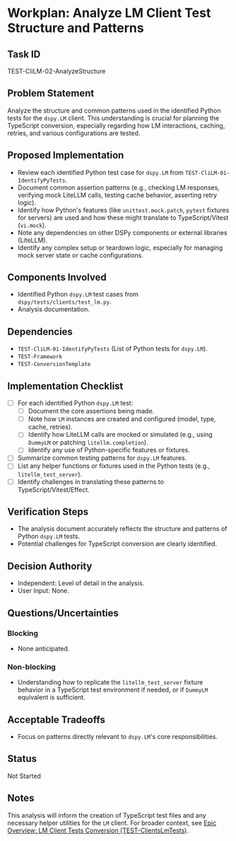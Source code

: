 # Workplan: Analyze LM Client Test Structure and Patterns

## Task ID
TEST-CliLM-02-AnalyzeStructure

## Problem Statement
Analyze the structure and common patterns used in the identified Python tests for the `dspy.LM` client. This understanding is crucial for planning the TypeScript conversion, especially regarding how LM interactions, caching, retries, and various configurations are tested.

## Proposed Implementation
- Review each identified Python test case for `dspy.LM` from `TEST-CliLM-01-IdentifyPyTests`.
- Document common assertion patterns (e.g., checking LM responses, verifying mock LiteLLM calls, testing cache behavior, asserting retry logic).
- Identify how Python's features (like `unittest.mock.patch`, `pytest` fixtures for servers) are used and how these might translate to TypeScript/Vitest (`vi.mock`).
- Note any dependencies on other DSPy components or external libraries (LiteLLM).
- Identify any complex setup or teardown logic, especially for managing mock server state or cache configurations.

## Components Involved
- Identified Python `dspy.LM` test cases from `dspy/tests/clients/test_lm.py`.
- Analysis documentation.

## Dependencies
- `TEST-CliLM-01-IdentifyPyTests` (List of Python tests for `dspy.LM`).
- `TEST-Framework`
- `TEST-ConversionTemplate`

## Implementation Checklist
- [ ] For each identified Python `dspy.LM` test:
    - [ ] Document the core assertions being made.
    - [ ] Note how `LM` instances are created and configured (model, type, cache, retries).
    - [ ] Identify how LiteLLM calls are mocked or simulated (e.g., using `DummyLM` or patching `litellm.completion`).
    - [ ] Identify any use of Python-specific features or fixtures.
- [ ] Summarize common testing patterns for `dspy.LM` features.
- [ ] List any helper functions or fixtures used in the Python tests (e.g., `litellm_test_server`).
- [ ] Identify challenges in translating these patterns to TypeScript/Vitest/Effect.

## Verification Steps
- The analysis document accurately reflects the structure and patterns of Python `dspy.LM` tests.
- Potential challenges for TypeScript conversion are clearly identified.

## Decision Authority
- Independent: Level of detail in the analysis.
- User Input: None.

## Questions/Uncertainties
### Blocking
- None anticipated.
### Non-blocking
- Understanding how to replicate the `litellm_test_server` fixture behavior in a TypeScript test environment if needed, or if `DummyLM` equivalent is sufficient.

## Acceptable Tradeoffs
- Focus on patterns directly relevant to `dspy.LM`'s core responsibilities.

## Status
Not Started

## Notes
This analysis will inform the creation of TypeScript test files and any necessary helper utilities for the `LM` client.
For broader context, see [Epic Overview: LM Client Tests Conversion (TEST-ClientsLmTests)](../../docs/planning/workplans/TEST-ClientsLmTests.md).